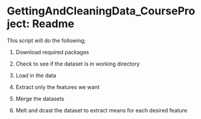 # GettingAndCleaningData_CourseProject: Readme

This script will do the following;

1. Download required packages

2. Check to see if the dataset is in working directory

3. Load in the data

4. Extract only the features we want 

5. Merge the datasets

6. Melt and dcast the dataset to extract means for each desired feature
